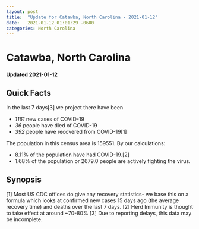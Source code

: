 ```yaml
---
layout: post
title:  "Update for Catawba, North Carolina - 2021-01-12"
date:   2021-01-12 01:01:29 -0600
categories: North Carolina
---
```


# Catawba, North Carolina
#### Updated 2021-01-12

## Quick Facts

In the last 7 days[3] we project there have been
- *1161* new cases of COVID-19
- *36* people have died of COVID-19
- *392* people have recovered from COVID-19[1]

The population in this census area is 159551. By our calculations:
- 8.11% of the population have had COVID-19.[2]
- 1.68% of the population or 2679.0 people are actively fighting the virus.

## Synopsis




[1] Most US CDC offices do give any recovery statistics- we base this on a formula which looks at confirmed new cases
15 days ago (the average recovery time) and deaths over the last 7 days.
[2] Herd Immunity is thought to take effect at around ~70-80%
[3] Due to reporting delays, this data may be incomplete. 
    